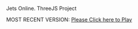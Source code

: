 Jets Online. ThreeJS Project

MOST RECENT VERSION: [Please Click here to Play](https://rawcdn.githack.com/alperenbutun/jets-online/603a7a0/index.html)
